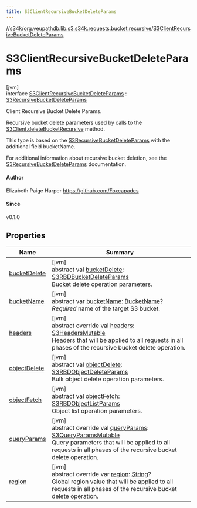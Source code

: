 ```yaml
---
title: S3ClientRecursiveBucketDeleteParams
---
```

//[s34k](../../../index.html)/[org.veupathdb.lib.s3.s34k.requests.bucket.recursive](../index.html)/[S3ClientRecursiveBucketDeleteParams](index.html)



# S3ClientRecursiveBucketDeleteParams



[jvm]\
interface [S3ClientRecursiveBucketDeleteParams](index.html) : [S3RecursiveBucketDeleteParams](../-s3-recursive-bucket-delete-params/index.html)

Client Recursive Bucket Delete Params.



Recursive bucket delete parameters used by calls to the [S3Client.deleteBucketRecursive](../../org.veupathdb.lib.s3.s34k/-s3-client/delete-bucket-recursive.html) method.



This type is based on the [S3RecursiveBucketDeleteParams](../-s3-recursive-bucket-delete-params/index.html) with the additional field bucketName.



For additional information about recursive bucket deletion, see the [S3RecursiveBucketDeleteParams](../-s3-recursive-bucket-delete-params/index.html) documentation.



#### Author



Elizabeth Paige Harper https://github.com/Foxcapades



#### Since



v0.1.0



## Properties


| Name | Summary |
|---|---|
| [bucketDelete](../-s3-recursive-bucket-delete-params/bucket-delete.html) | [jvm]<br>abstract val [bucketDelete](../-s3-recursive-bucket-delete-params/bucket-delete.html): [S3RBDBucketDeleteParams](../-s3-r-b-d-bucket-delete-params/index.html)<br>Bucket delete operation parameters. |
| [bucketName](bucket-name.html) | [jvm]<br>abstract var [bucketName](bucket-name.html): [BucketName](../../org.veupathdb.lib.s3.s34k.fields/-bucket-name/index.html)?<br>*Required* name of the target S3 bucket. |
| [headers](../-s3-recursive-bucket-delete-params/headers.html) | [jvm]<br>abstract override val [headers](../-s3-recursive-bucket-delete-params/headers.html): [S3HeadersMutable](../../org.veupathdb.lib.s3.s34k.fields.headers/-s3-headers-mutable/index.html)<br>Headers that will be applied to all requests in all phases of the recursive bucket delete operation. |
| [objectDelete](../-s3-recursive-bucket-delete-params/object-delete.html) | [jvm]<br>abstract val [objectDelete](../-s3-recursive-bucket-delete-params/object-delete.html): [S3RBDObjectDeleteParams](../-s3-r-b-d-object-delete-params/index.html)<br>Bulk object delete operation parameters. |
| [objectFetch](../-s3-recursive-bucket-delete-params/object-fetch.html) | [jvm]<br>abstract val [objectFetch](../-s3-recursive-bucket-delete-params/object-fetch.html): [S3RBDObjectListParams](../-s3-r-b-d-object-list-params/index.html)<br>Object list operation parameters. |
| [queryParams](../-s3-recursive-bucket-delete-params/query-params.html) | [jvm]<br>abstract override val [queryParams](../-s3-recursive-bucket-delete-params/query-params.html): [S3QueryParamsMutable](../../org.veupathdb.lib.s3.s34k.fields.query_params/-s3-query-params-mutable/index.html)<br>Query parameters that will be applied to all requests in all phases of the recursive bucket delete operation. |
| [region](../-s3-recursive-bucket-delete-params/region.html) | [jvm]<br>abstract override var [region](../-s3-recursive-bucket-delete-params/region.html): [String](https://kotlinlang.org/api/latest/jvm/stdlib/kotlin/-string/index.html)?<br>Global region value that will be applied to all requests in all phases of the recursive bucket delete operation. |

